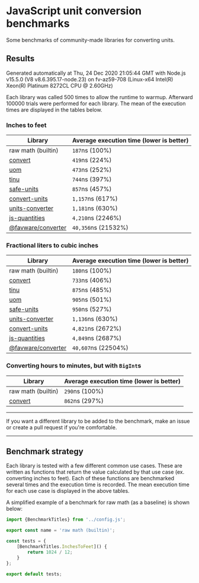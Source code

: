 # JavaScript unit conversion benchmarks

Some benchmarks of community-made libraries for converting units.

## Results

<!-- beginblock(results) -->

Generated automatically at Thu, 24 Dec 2020 21:05:44 GMT with Node.js v15.5.0 (V8 v8.6.395.17-node.23) on fv-az59-708 (Linux-x64 Intel(R) Xeon(R) Platinum 8272CL CPU @ 2.60GHz)

Each library was called 500 times to allow the runtime to warmup.
Afterward 100000 trials were performed for each library.
The mean of the execution times are displayed in the tables below.

### Inches to feet

| Library                                                            | Average execution time (lower is better) |
| ------------------------------------------------------------------ | ---------------------------------------- |
| raw math (builtin)                                                 | `187`ns (100%)                           |
| [convert](https://npmjs.com/package/convert)                       | `419`ns (224%)                           |
| [uom](https://npmjs.com/package/uom)                               | `473`ns (252%)                           |
| [tinu](https://npmjs.com/package/tinu)                             | `744`ns (397%)                           |
| [safe-units](https://npmjs.com/package/safe-units)                 | `857`ns (457%)                           |
| [convert-units](https://npmjs.com/package/convert-units)           | `1,157`ns (617%)                         |
| [units-converter](https://npmjs.com/package/units-converter)       | `1,181`ns (630%)                         |
| [js-quantities](https://npmjs.com/package/js-quantities)           | `4,210`ns (2246%)                        |
| [@favware/converter](https://npmjs.com/package/@favware/converter) | `40,356`ns (21532%)                      |

### Fractional liters to cubic inches

| Library                                                            | Average execution time (lower is better) |
| ------------------------------------------------------------------ | ---------------------------------------- |
| raw math (builtin)                                                 | `180`ns (100%)                           |
| [convert](https://npmjs.com/package/convert)                       | `733`ns (406%)                           |
| [tinu](https://npmjs.com/package/tinu)                             | `875`ns (485%)                           |
| [uom](https://npmjs.com/package/uom)                               | `905`ns (501%)                           |
| [safe-units](https://npmjs.com/package/safe-units)                 | `950`ns (527%)                           |
| [units-converter](https://npmjs.com/package/units-converter)       | `1,136`ns (630%)                         |
| [convert-units](https://npmjs.com/package/convert-units)           | `4,821`ns (2672%)                        |
| [js-quantities](https://npmjs.com/package/js-quantities)           | `4,849`ns (2687%)                        |
| [@favware/converter](https://npmjs.com/package/@favware/converter) | `40,607`ns (22504%)                      |

### Converting hours to minutes, but with `BigInt`s

| Library                                      | Average execution time (lower is better) |
| -------------------------------------------- | ---------------------------------------- |
| raw math (builtin)                           | `290`ns (100%)                           |
| [convert](https://npmjs.com/package/convert) | `862`ns (297%)                           |

<!-- endblock(results) -->

---

If you want a different library to be added to the benchmark, make an issue or create a pull request if you're comfortable.

---

## Benchmark strategy

Each library is tested with a few different common use cases.
These are written as functions that return the value calculated by that use case (ex. converting inches to feet).
Each of these functions are benchmarked several times and the execution time is recorded.
The mean execution time for each use case is displayed in the above tables.

A simplified example of a benchmark for raw math (as a baseline) is shown below:

```js
import {BenchmarkTitles} from '../config.js';

export const name = 'raw math (builtin)';

const tests = {
	[BenchmarkTitles.InchesToFeet]() {
		return 1024 / 12;
	}
};

export default tests;
```
